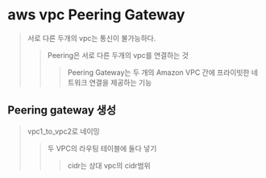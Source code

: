 # aws vpc Peering Gateway

> 서로 다른 두개의 vpc는 통신이 불가능하다.
>
> > Peering은 서로 다른 두개의 vpc를 연결하는 것
> >
> > > Peering Gateway는 두 개의 Amazon VPC 간에 프라이빗한 네트워크 연결을 제공하는 기능

## Peering gateway 생성

> vpc1_to_vpc2로 네이밍
>
> > 두 VPC의 라우팅 테이블에 둘다 넣기
> >
> > > cidr는 상대 vpc의 cidr범위
